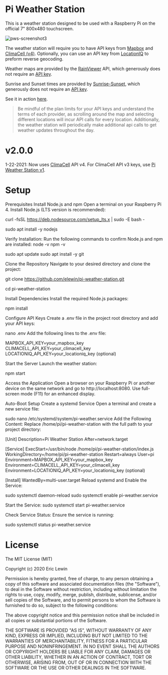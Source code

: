 
# Pi Weather Station

This is a weather station designed to be used with a Raspberry Pi on the official 7" 800x480 touchscreen.

![pws-screenshot3](https://user-images.githubusercontent.com/15202038/91359998-4625bb80-e7bb-11ea-937e-c87eede41f35.JPG)

The weather station will require you to have API keys from [Mapbox](https://www.mapbox.com/) and [ClimaCell (v4)](https://www.climacell.co/). Optionally, you can use an API key from [LocationIQ](https://locationiq.com/) to preform reverse geocoding.

Weather maps are provided by the [RainViewer](https://www.rainviewer.com/) API, which generously does not require an [API key](https://www.rainviewer.com/api.html).

Sunrise and Sunset times are provided by [Sunrise-Sunset](https://sunrise-sunset.org/), which generously does not require an [API key](https://sunrise-sunset.org/api).

See it in action [here](https://www.youtube.com/watch?v=dvM6cyqYSw8).

> Be mindful of the plan limits for your API keys and understand the terms of each provider, as scrolling around the map and selecting different locations will incur API calls for every location. Additionally, the weather station will periodically make additional api calls to get weather updates throughout the day.

# v2.0.0

1-22-2021: Now uses [ClimaCell](https://www.climacell.co/) API v4. For ClimaCell API v3 keys, use [Pi Weather Station v1](https://github.com/elewin/pi-weather-station/releases/tag/v1.0).

# Setup



Prerequisites
Install Node.js and npm
Open a terminal on your Raspberry Pi 4.
Install Node.js (LTS version is recommended):


curl -fsSL https://deb.nodesource.com/setup_lts.x | sudo -E bash -

sudo apt install -y nodejs

Verify Installation:
Run the following commands to confirm Node.js and npm are installed:
node -v
npm -v

sudo apt update
sudo apt install -y git

Clone the Repository
Navigate to your desired directory and clone the project:

git clone https://github.com/elewin/pi-weather-station.git

cd pi-weather-station


Install Dependencies
Install the required Node.js packages:

npm install

Configure API Keys
Create a .env file in the project root directory and add your API keys:

nano .env
Add the following lines to the .env file:


MAPBOX_API_KEY=your_mapbox_key
CLIMACELL_API_KEY=your_climacell_key
LOCATIONIQ_API_KEY=your_locationiq_key (optional)

Start the Server
Launch the weather station:

npm start

Access the Application
Open a browser on your Raspberry Pi or another device on the same network and go to http://localhost:8080.
Use full-screen mode (F11) for an enhanced display.

Auto-Boot Setup 
Create a systemd Service
Open a terminal and create a new service file:

sudo nano /etc/systemd/system/pi-weather.service
Add the Following Content:
Replace /home/pi/pi-weather-station with the full path to your project directory:


[Unit]
Description=Pi Weather Station
After=network.target

[Service]
ExecStart=/usr/bin/node /home/pi/pi-weather-station/index.js
WorkingDirectory=/home/pi/pi-weather-station
Restart=always
User=pi
Environment=MAPBOX_API_KEY=your_mapbox_key
Environment=CLIMACELL_API_KEY=your_climacell_key
Environment=LOCATIONIQ_API_KEY=your_locationiq_key (optional)

[Install]
WantedBy=multi-user.target
Reload systemd and Enable the Service:


sudo systemctl daemon-reload
sudo systemctl enable pi-weather.service

Start the Service:
sudo systemctl start pi-weather.service

Check Service Status:
Ensure the service is running:

sudo systemctl status pi-weather.service


# License

The MIT License (MIT)

Copyright (c) 2020 Eric Lewin

Permission is hereby granted, free of charge, to any person obtaining a copy of this software and associated documentation files (the "Software"), to deal in the Software without restriction, including without limitation the rights to use, copy, modify, merge, publish, distribute, sublicense, and/or sell copies of the Software, and to permit persons to whom the Software is furnished to do so, subject to the following conditions:

The above copyright notice and this permission notice shall be included in all copies or substantial portions of the Software.

THE SOFTWARE IS PROVIDED "AS IS", WITHOUT WARRANTY OF ANY KIND, EXPRESS OR IMPLIED, INCLUDING BUT NOT LIMITED TO THE WARRANTIES OF MERCHANTABILITY, FITNESS FOR A PARTICULAR PURPOSE AND NONINFRINGEMENT. IN NO EVENT SHALL THE AUTHORS OR COPYRIGHT HOLDERS BE LIABLE FOR ANY CLAIM, DAMAGES OR OTHER LIABILITY, WHETHER IN AN ACTION OF CONTRACT, TORT OR OTHERWISE, ARISING FROM, OUT OF OR IN CONNECTION WITH THE SOFTWARE OR THE USE OR OTHER DEALINGS IN THE SOFTWARE.
